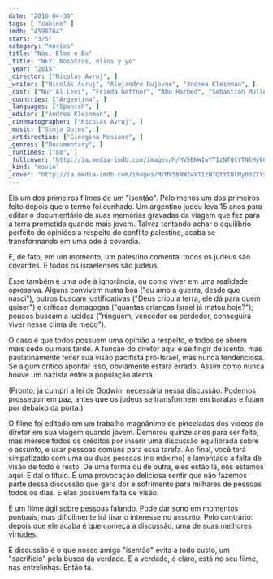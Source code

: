 ```yaml
---
date: "2016-04-30"
tags: [ "cabine" ]
imdb: "4598764"
stars: "3/5"
category: "movies"
title: "Nós, Eles e Eu"
_title: "NEY: Nosotros, ellos y yo"
_year: "2015"
_director: ["Nicolás Avruj", ]
_writer: ["Nicolás Avruj", "Alejandro Dujovne", "Andrea Kleinman", ]
_cast: ["Nur Al Levi", "Frieda Geffner", "Abu Harbed", "Sebastián Muller", "Iosef Shai", ]
_countries: ["Argentina", ]
_languages: ["Spanish", ]
_editor: ["Andrea Kleinman", ]
_cinematographer: ["Nicolás Avruj", ]
_music: ["Simja Dujov", ]
_artdirection: ["Giorgina Mesiano", ]
_genres: ["Documentary", ]
_runtimes: ["88", ]
_fullcover: "http://ia.media-imdb.com/images/M/MV5BNWIwYTIzNTQtYTNlMy00ZTYxLWFjNmUtMjRiYTc1YzZjMjhlXkEyXkFqcGdeQXVyMTY3MTIwMTg@.jpg"
_kind: "movie"
_cover: "http://ia.media-imdb.com/images/M/MV5BNWIwYTIzNTQtYTNlMy00ZTYxLWFjNmUtMjRiYTc1YzZjMjhlXkEyXkFqcGdeQXVyMTY3MTIwMTg@._V1._SX98_SY140_.jpg"
---
```

Eis um dos primeiros filmes de um "isentão". Pelo menos um dos primeiros feito depois que o termo foi cunhado. Um argentino judeu leva 15 anos para editar o documentário de suas memórias gravadas da viagem que fez para a terra prometida quando mais jovem. Talvez tentando achar o equilíbrio perfeito de opiniões a respeito do conflito palestino, acaba se transformando em uma ode à covardia.

E, de fato, em um momento, um palestino comenta: todos os judeus são covardes. E todos os israelenses são judeus.

Esse também é uma ode à ignorância, ou como viver em uma realidade opressiva. Alguns convivem numa boa ("eu amo a guerra, desde que nasci"), outros buscam justificativas ("Deus criou a terra, ele dá para quem quiser") e críticas demagogas ("quantas crianças Israel já matou hoje?"); poucos buscam a lucidez ("ninguém, vencedor ou perdedor, conseguirá viver nesse clima de medo").

O caso é que todos possuem uma opinião a respeito, e todos se abrem mais cedo ou mais tarde. A função do diretor aqui é se fingir de isento, mas paulatinamente tecer sua visão pacifista pró-Israel, mas nunca tendenciosa. Se algum crítico apontar isso, obviamente estará errado. Assim como nunca houve um nazista entre a população alemã.

(Pronto, já cumpri a lei de Godwin, necessária nessa discussão. Podemos prosseguir em paz, antes que os judeus se transformem em baratas e fujam por debaixo da porta.)

O filme foi editado em um trabalho magnânimo de pinceladas dos vídeos do diretor em sua viagem quando jovem. Demorou quinze anos para ser feito, mas merece todos os créditos por inserir uma discussão equilibrada sobre o assunto, e usar pessoas comuns para essa tarefa. Ao final, você terá simpatizado com uma ou duas pessoas (no máximo) e lamentado a falta de visão de todo o resto. De uma forma ou de outra, eles estão lá, nós estamos aqui. E daí o título. É uma provocação deliciosa sentir que não fazemos parte dessa discussão que gera dor e sofrimento para milhares de pessoas todos os dias. E elas possuem falta de visão.

É um filme ágil sobre pessoas falando. Pode dar sono em momentos pontuais, mas dificilmente irá tirar o interesse no assunto. Pelo contrário: depois que ele acaba é que começa a discussão, uma de suas melhores virtudes.

E discussão é o que nosso amigo "isentão" evita a todo custo, um "sacrifício" pela busca da verdade. E a verdade, é claro, está no seu filme, nas entrelinhas. Então tá.
